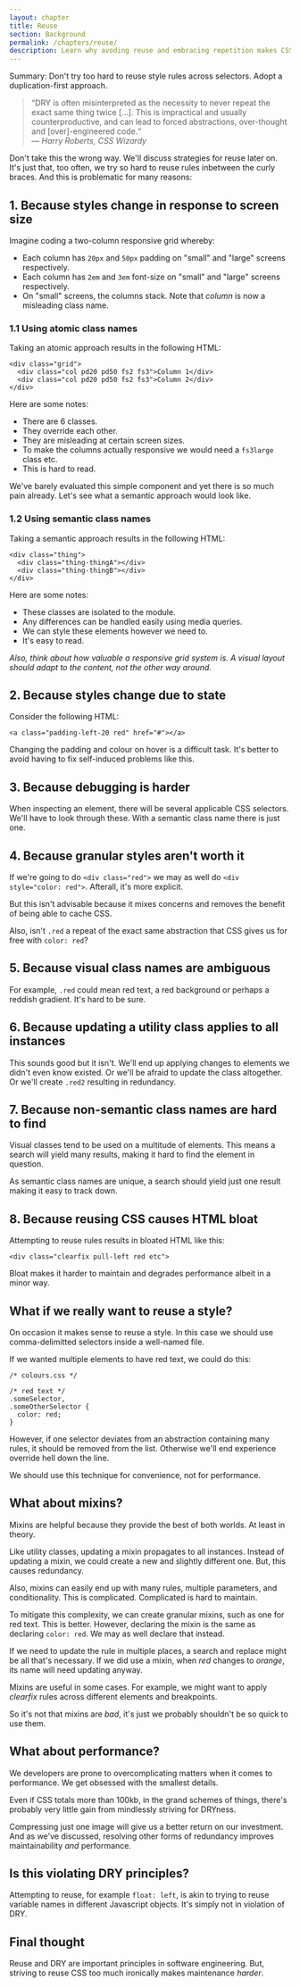 ```yaml
---
layout: chapter
title: Reuse
section: Background
permalink: /chapters/reuse/
description: Learn why avoding reuse and embracing repetition makes CSS maintenance easier.
---
```


Summary: Don't try too hard to reuse style rules across selectors. Adopt a duplication-first approach.

> &ldquo;DRY is often misinterpreted as the necessity to never repeat the exact same thing twice [...]. This is impractical and usually counterproductive, and can lead to forced abstractions, over-thought and [over]-engineered code.&ldquo;
<br>&mdash; <cite>Harry Roberts, CSS Wizardy</cite>

Don't take this the wrong way. We'll discuss strategies for reuse later on. It's just that, too often, we try so hard to reuse rules inbetween the curly braces. And this is problematic for many reasons:

## 1. Because styles change in response to screen size

Imagine coding a two-column responsive grid whereby:

* Each column has `20px` and `50px` padding on "small" and "large" screens respectively.
* Each column has `2em` and `3em` font-size on "small" and "large" screens respectively.
* On "small" screens, the columns stack. Note that *column* is now a misleading class name.

### 1.1 Using atomic class names

Taking an atomic approach results in the following HTML:

	<div class="grid">
	  <div class="col pd20 pd50 fs2 fs3">Column 1</div>
	  <div class="col pd20 pd50 fs2 fs3">Column 2</div>
	</div>

Here are some notes:

- There are 6 classes.
- They override each other.
- They are misleading at certain screen sizes.
- To make the columns actually responsive we would need a `fs3large` class etc.
- This is hard to read.

We've barely evaluated this simple component and yet there is so much pain already. Let's see what a semantic approach would look like.

### 1.2 Using semantic class names

Taking a semantic approach results in the following HTML:

	<div class="thing">
	  <div class="thing-thingA"></div>
	  <div class="thing-thingB"></div>
	</div>

Here are some notes:

- These classes are isolated to the module.
- Any differences can be handled easily using media queries.
- We can style these elements however we need to.
- It's easy to read.

*Also, think about how valuable a responsive grid system is. A visual layout should adapt to the content, not the other way around.*

## 2. Because styles change due to state

Consider the following HTML:

	<a class="padding-left-20 red" href="#"></a>

Changing the padding and colour on hover is a difficult task. It's better to avoid having to fix self-induced problems like this.

## 3. Because debugging is harder

When inspecting an element, there will be several applicable CSS selectors. We'll have to look through these. With a semantic class name there is just one.

## 4. Because granular styles aren't worth it

If we're going to do `<div class="red">` we may as well do `<div style="color: red">`. Afterall, it's more explicit.

But this isn't advisable because it mixes concerns and removes the benefit of being able to cache CSS.

Also, isn't `.red` a repeat of the exact same abstraction that CSS gives us for free with `color: red`?

## 5. Because visual class names are ambiguous

For example, `.red` could mean red text, a red background or perhaps a reddish gradient. It's hard to be sure.

## 6. Because updating a utility class applies to all instances

This sounds good but it isn't. We'll end up applying changes to elements we didn't even know existed. Or we'll be afraid to update the class altogether. Or we'll create `.red2` resulting in redundancy.

## 7. Because non-semantic class names are hard to find

Visual classes tend to be used on a multitude of elements. This means a search will yield many results, making it hard to find the element in question.

As semantic class names are unique, a search should yield just one result making it easy to track down.

## 8. Because reusing CSS causes HTML bloat

Attempting to reuse rules results in bloated HTML like this:

	<div class="clearfix pull-left red etc">

Bloat makes it harder to maintain and degrades performance albeit in a minor way.

## What if we really want to reuse a style?

On occasion it makes sense to reuse a style. In this case we should use comma-delimitted selectors inside a well-named file.

If we wanted multiple elements to have red text, we could do this:

	/* colours.css */

	/* red text */
	.someSelector,
	.someOtherSelector {
	  color: red;
	}

However, if one selector deviates from an abstraction containing many rules, it should be removed from the list. Otherwise we'll end experience override hell down the line.

We should use this technique for convenience, not for performance.

## What about mixins?

Mixins are helpful because they provide the best of both worlds. At least in theory.

Like utility classes, updating a mixin propagates to all instances. Instead of updating a mixin, we could create a new and slightly different one. But, this causes redundancy.

Also, mixins can easily end up with many rules, multiple parameters, and conditionality. This is complicated. Complicated is hard to maintain.

To mitigate this complexity, we can create granular mixins, such as one for red text. This is better. However, declaring the mixin is the same as declaring `color: red`. We may as well declare that instead.

If we need to update the rule in multiple places, a search and replace might be all that's necessary. If we did use a mixin, when *red* changes to *orange*, its name will need updating anyway.

Mixins are useful in some cases. For example, we might want to apply *clearfix* rules across different elements and breakpoints.

So it's not that mixins are *bad*, it's just we probably shouldn't be so quick to use them.

## What about performance?

We developers are prone to overcomplicating matters when it comes to performance. We get obsessed with the smallest details.

Even if CSS totals more than 100kb, in the grand schemes of things, there's probably very little gain from mindlessly striving for DRYness.

Compressing just one image will give us a better return on our investment. And as we've discussed, resolving other forms of redundancy improves maintainability *and* performance.

## Is this violating DRY principles?

Attempting to reuse, for example `float: left`, is akin to trying to reuse variable names in different Javascript objects. It's simply not in violation of DRY.

## Final thought

Reuse and DRY are important principles in software engineering. But, striving to reuse CSS too much ironically makes maintenance *harder*.
